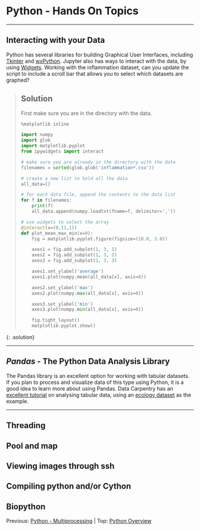 # Python - Hands On Topics

---

## Interacting with your Data
Python has several libraries for building Graphical User Interfaces, including [Tkinter](https://wiki.python.org/moin/TkInter) and [wxPython](https://wxpython.org/).  Jupyter also has ways to interact with the data, by using [Widgets](https://ipywidgets.readthedocs.io/en/latest/examples/Using%20Interact.html).  Working with the inflammation dataset, can you update the script to include a scroll bar that allows you to select which datasets are graphed?

> ## Solution
>
> First make sure you are in the directory with the data.
>
> ~~~python
> %matplotlib inline
> 
> import numpy
> import glob
> import matplotlib.pyplot
> from ipywidgets import interact
> 
> # make sure you are already in the directory with the data
> filenames = sorted(glob.glob('inflammation*.csv'))
> 
> # create a new list to hold all the data
> all_data=[]
> 
> # for each data file, append the contents to the data list
> for f in filenames:
>     print(f)
>     all_data.append(numpy.loadtxt(fname=f, delimiter=','))
> 
> # use widgets to select the array
> @interact(x=(0,11,1))
> def plot_mean_max_min(x=0):
>     fig = matplotlib.pyplot.figure(figsize=(10.0, 3.0))
> 
>     axes1 = fig.add_subplot(1, 3, 1)
>     axes2 = fig.add_subplot(1, 3, 2)
>     axes3 = fig.add_subplot(1, 3, 3)
> 
>     axes1.set_ylabel('average')
>     axes1.plot(numpy.mean(all_data[x], axis=0))
> 
>     axes2.set_ylabel('max')
>     axes2.plot(numpy.max(all_data[x], axis=0))
> 
>     axes3.set_ylabel('min')
>     axes3.plot(numpy.min(all_data[x], axis=0))
> 
>     fig.tight_layout()
>     matplotlib.pyplot.show()
> ~~~
{: .solution}

---

## *Pandas* - The Python Data Analysis Library
The Pandas library is an excellent option for working with tabular datasets.  If you plan to process and visualize data of this type using Python, it is a good idea to learn more about using Pandas.  Data Carpentry has an [excellent tutorial](http://www.datacarpentry.org/python-ecology-lesson/) on analysing tabular data, using an [ecology dataset](data/surveys.csv) as the example.   

---

## Threading

## Pool and map



## Viewing images through ssh

## Compiling python and/or Cython

## Biopython

Previous: [Python - Multiprocessing](intro_to_python_110_multiprocessing.md) | Top: [Python Overview](intro_to_python.md)
